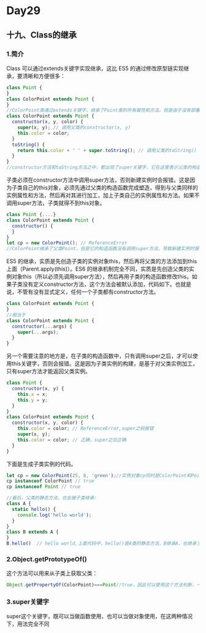 # Day29
## 十九、Class的继承
### 1.简介
  Class 可以通过extends关键字实现继承，这比 ES5 的通过修改原型链实现继承，要清晰和方便很多：
```javascript
class Point {
}
class ColorPoint extends Point {
}
//ColorPoint类通过extends关键字，继承了Point类的所有属性和方法。但是由于没有部署任何代码，所以这两个类完全一样，等于复制了一个Point类。然后在ColorPoint内部加上代码。
class ColorPoint extends Point {
  constructor(x, y, color) {
    super(x, y); // 调用父类的constructor(x, y)
    this.color = color;
  }
  toString() {
    return this.color + ' ' + super.toString(); // 调用父类的toString()
  }
}
//constructor方法和toString方法之中，都出现了super关键字，它在这里表示父类的构造函数，用来新建父类的this对象。
```
  子类必须在constructor方法中调用super方法，否则新建实例时会报错。这是因为子类自己的this对象，必须先通过父类的构造函数完成塑造，得到与父类同样的实例属性和方法，然后再对其进行加工，加上子类自己的实例属性和方法。如果不调用super方法，子类就得不到this对象。
```javascript
class Point {....}
class ColorPoint extends Point {
  constructor() {
  }
}
let cp = new ColorPoint(); // ReferenceError
//ColorPoint继承了父类Point，但是它的构造函数没有调用super方法，导致新建实例时报错。
```
  ES5 的继承，实质是先创造子类的实例对象this，然后再将父类的方法添加到this上面（Parent.apply(this)）。ES6 的继承机制完全不同，实质是先创造父类的实例对象this（所以必须先调用super方法），然后再用子类的构造函数修改this。如果子类没有定义constructor方法，这个方法会被默认添加，代码如下。也就是说，不管有没有显式定义，任何一个子类都有constructor方法。
```javascript
class ColorPoint extends Point {
}
//相当于
class ColorPoint extends Point {
  constructor(...args) {
    super(...args);
  }
}
```
  另一个需要注意的地方是，在子类的构造函数中，只有调用super之后，才可以使用this关键字，否则会报错。这是因为子类实例的构建，是基于对父类实例加工，只有super方法才能返回父类实例。
```javascript
class Point {
  constructor(x, y) {
    this.x = x;
    this.y = y;
  }
}
class ColorPoint extends Point {
  constructor(x, y, color) {
    this.color = color; // ReferenceError,super之前报错
    super(x, y);
    this.color = color; // 正确，super之后正确
  }
}
```
  下面是生成子类实例的代码。
```javascript
let cp = new ColorPoint(25, 8, 'green');//实例对象cp同时是ColorPoint和Point两个类的实例
cp instanceof ColorPoint // true
cp instanceof Point // true

//最后，父类的静态方法，也会被子类继承:
class A {
  static hello() {
    console.log('hello world');
  }
}
class B extends A {
}
B.hello()  // hello world,上面代码中，hello()是A类的静态方法，B继承A，也继承了A的静态方法。
```
### 2.Object.getPrototypeOf()
  这个方法可以用来从子类上获取父类：
```javascript
Object.getPropertyOf(ColorPoint)===Point//true，因此可以使用这个方法判断，一个类是否继承了另一个类
```
### 3.super关键字
  super这个关键字，既可以当做函数使用，也可以当做对象使用，在这两种情况下，用法完全不同






















